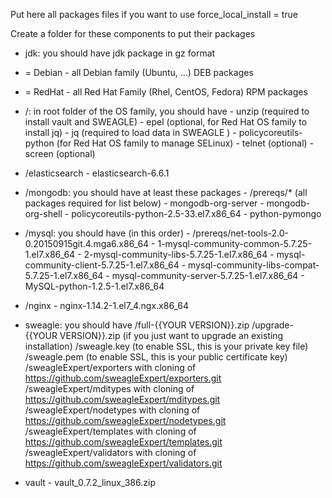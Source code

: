 Put here all packages files if you want to use force_local_install = true

Create a folder for these components to put their packages

- jdk: you should have jdk package in gz format

- <OS family> = Debian
      - all Debian family (Ubuntu, ...) DEB packages

- <OS family> = RedHat
      - all Red Hat Family (Rhel, CentOS, Fedora) RPM packages

- <OS family>/: in root folder of the OS family, you should have
      - unzip (required to install vault and SWEAGLE)
      - epel (optional, for Red Hat OS family to install jq)
      - jq (required to load data in SWEAGLE )
      - policycoreutils-python (for Red Hat OS family to manage SELinux)
      - telnet (optional)
      - screen (optional)

- <OS family>/elasticsearch
      - elasticsearch-6.6.1

- <OS family>/mongodb: you should have at least these packages
      - /prereqs/* (all packages required for list below)
      - mongodb-org-server
      - mongodb-org-shell
      - policycoreutils-python-2.5-33.el7.x86_64
      - python-pymongo

- <OS family>/mysql: you should have (in this order)
      - /prereqs/net-tools-2.0-0.20150915git.4.mga6.x86_64
      - 1-mysql-community-common-5.7.25-1.el7.x86_64
      - 2-mysql-community-libs-5.7.25-1.el7.x86_64
      - mysql-community-client-5.7.25-1.el7.x86_64
      - mysql-community-libs-compat-5.7.25-1.el7.x86_64
      - mysql-community-server-5.7.25-1.el7.x86_64
      - MySQL-python-1.2.5-1.el7.x86_64

- <OS family>/nginx
      - nginx-1.14.2-1.el7_4.ngx.x86_64

- sweagle: you should have
      /full-{{YOUR VERSION}}.zip
      /upgrade-{{YOUR VERSION}}.zip (if you just want to upgrade an existing installation)
      /sweagle.key (to enable SSL, this is your private key file)
      /sweagle.pem (to enable SSL, this is your public certificate key)
      /sweagleExpert/exporters with cloning of https://github.com/sweagleExpert/exporters.git
      /sweagleExpert/mditypes with cloning of https://github.com/sweagleExpert/mditypes.git
      /sweagleExpert/nodetypes with cloning of https://github.com/sweagleExpert/nodetypes.git
      /sweagleExpert/templates with cloning of https://github.com/sweagleExpert/templates.git
      /sweagleExpert/validators with cloning of https://github.com/sweagleExpert/validators.git

- vault
      - vault_0.7.2_linux_386.zip
